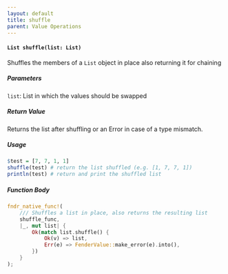 ```yaml
---
layout: default
title: shuffle
parent: Value Operations
---
```


#### `List shuffle(list: List)`
Shuffles the members of a `List` object in place also returning it for chaining

##### Parameters
`list`: List in which the values should be swapped

##### Return Value
Returns the list after shuffling or an Error in case of a type mismatch.

##### Usage
```r
$test = [7, 7, 1, 1]
shuffle(test) # return the list shuffled (e.g. [1, 7, 7, 1])
println(test) # return and print the shuffled list
```

##### Function Body
```rust
fndr_native_func!(
    /// Shuffles a list in place, also returns the resulting list
    shuffle_func,
    |_, mut list| {
        Ok(match list.shuffle() {
            Ok(v) => list,
            Err(e) => FenderValue::make_error(e).into(),
        })
    }
);
```